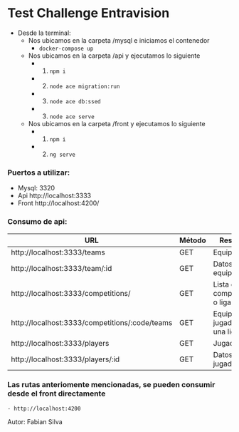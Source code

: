 # Test Challenge Entravision

- Desde la terminal:
	- Nos ubicamos en la carpeta /mysql e iniciamos el contenedor
		- ```docker-compose up```
	- Nos ubicamos en la carpeta /api y ejecutamos lo siguiente
        - 1. ```npm i```
		- 2. ```node ace migration:run```
		- 3. ```node ace db:ssed```
        - 3. ```node ace serve```
	- Nos ubicamos en la carpeta /front y ejecutamos lo siguiente
		- 1. ```npm i```
        - 2. ```ng serve```

### Puertos a utilizar:
  - Mysql: 3320
  - Api http://localhost:3333
  - Front http://localhost:4200/

### Consumo de api:

|URL|Método|Respuesta
|----|----|------------
|http://localhost:3333/teams|GET|Equipos
|http://localhost:3333/team/:id|GET|Datos de un equipo dado
|http://localhost:3333/competitions/|GET| Lista de competiciones o ligas
|http://localhost:3333/competitions/:code/teams|GET|Equipos y jugadores de una liga
|http://localhost:3333/players|GET|Jugadores
|http://localhost:3333/players/:id|GET|Datos de un jugador dado


### Las rutas anteriomente mencionadas, se pueden consumir desde el front directamente
    - http://localhost:4200

Autor: Fabian Silva